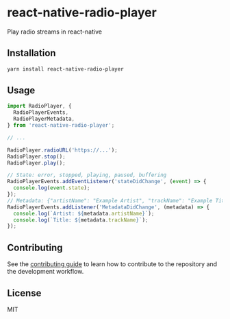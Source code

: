 # react-native-radio-player

Play radio streams in react-native

## Installation

```sh
yarn install react-native-radio-player
```

## Usage

```js
import RadioPlayer, {
  RadioPlayerEvents,
  RadioPlayerMetadata,
} from 'react-native-radio-player';

// ...

RadioPlayer.radioURL('https://...');
RadioPlayer.stop();
RadioPlayer.play();

// State: error, stopped, playing, paused, buffering
RadioPlayerEvents.addEventListener('stateDidChange', (event) => {
  console.log(event.state);
});
// Metadata: {"artistName": "Example Artist", "trackName": "Example Title"}
RadioPlayerEvents.addListener('MetadataDidChange', (metadata) => {
  console.log(`Artist: ${metadata.artistName}`);
  console.log(`Title: ${metadata.trackName}`);
});
```

## Contributing

See the [contributing guide](CONTRIBUTING.md) to learn how to contribute to the repository and the development workflow.

## License

MIT
